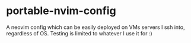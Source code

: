 # portable-nvim-config

A neovim config which can be easily deployed on VMs servers I ssh into,
regardless of OS. Testing is limited to whatever I use it for :)
